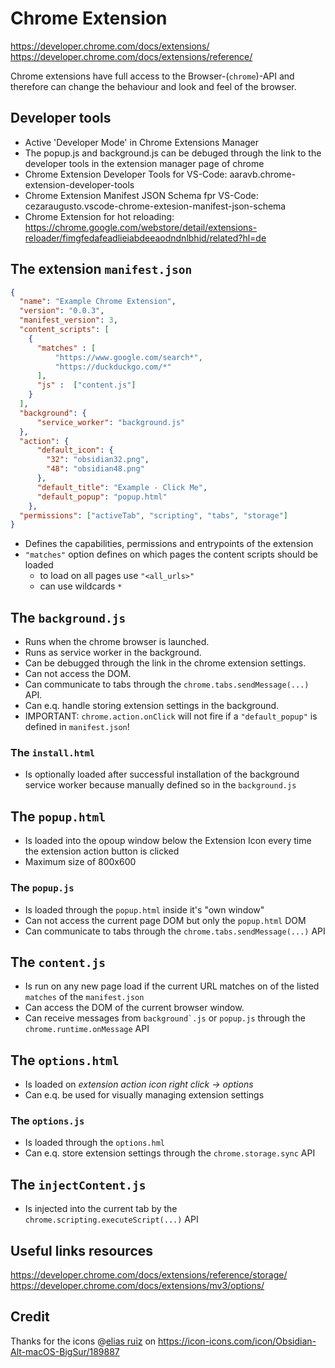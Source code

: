 # Chrome Extension
https://developer.chrome.com/docs/extensions/
https://developer.chrome.com/docs/extensions/reference/


Chrome extensions have full access to the Browser-(`chrome`)-API and therefore can change the behaviour and look and feel of the browser.

## Developer tools
- Active 'Developer Mode' in Chrome Extensions Manager
- The popup.js and background.js can be debuged through the link to the developer tools in the extension manager page of chrome
- Chrome Extension Developer Tools for VS-Code: aaravb.chrome-extension-developer-tools
- Chrome Extension Manifest JSON Schema fpr VS-Code: cezaraugusto.vscode-chrome-extesion-manifest-json-schema
- Chrome Extension for hot reloading: https://chrome.google.com/webstore/detail/extensions-reloader/fimgfedafeadlieiabdeeaodndnlbhid/related?hl=de

## The extension `manifest.json`
```json
{
  "name": "Example Chrome Extension",
  "version": "0.0.3",
  "manifest_version": 3,
  "content_scripts": [
    {
      "matches" : [
          "https://www.google.com/search*",
          "https://duckduckgo.com/*"
      ],
      "js" :  ["content.js"]
    }
  ],
  "background": {
      "service_worker": "background.js"
  },
  "action": {
      "default_icon": {              
        "32": "obsidian32.png",    
        "48": "obsidian48.png"
      },
      "default_title": "Example - Click Me",  
      "default_popup": "popup.html" 
    },
  "permissions": ["activeTab", "scripting", "tabs", "storage"]
}
```
- Defines the capabilities, permissions and entrypoints of the extension
- ``"matches"`` option defines on which pages the content scripts should be loaded
    - to load on all pages use `"<all_urls>"`
    - can use wildcards `*`

## The `background.js`
- Runs when the chrome browser is launched.
- Runs as service worker in the background.
- Can be debugged through the link in the chrome extension settings.
- Can not access the DOM.
- Can communicate to tabs through the `chrome.tabs.sendMessage(...)` API.
- Can e.q. handle storing extension settings in the background.
- IMPORTANT: `chrome.action.onClick`  will not fire if a ``"default_popup"`` is defined in ``manifest.json``!

### The `install.html`
- Is optionally loaded after successful installation of the background service worker because manually defined so in the `background.js`

## The `popup.html`
- Is loaded into the opoup window below the Extension Icon every time the extension action button is clicked
- Maximum size of 800x600

### The `popup.js`
- Is loaded through the `popup.html` inside it's "own window"
- Can not access the current page DOM but only the `popup.html` DOM
- Can communicate to tabs through the `chrome.tabs.sendMessage(...)` API

## The `content.js`
- Is run on any new page load if the current URL matches on of the listed `matches` of the `manifest.json`
- Can access the DOM of the current browser window.
- Can receive messages from ``background`.js`` or ``popup.js`` through the `chrome.runtime.onMessage` API

## The `options.html`
- Is loaded on *extension action icon right click -> options*
- Can e.q. be used for visually managing extension settings

### The `options.js`
- Is loaded through the `options.hml`
- Can e.q. store extension settings through the `chrome.storage.sync` API

## The `injectContent.js`
- Is injected into the current tab by the `chrome.scripting.executeScript(...)` API 

## Useful links resources
https://developer.chrome.com/docs/extensions/reference/storage/
https://developer.chrome.com/docs/extensions/mv3/options/

## Credit
Thanks for the icons @[elias ruiz](https://eliasruiz.com/) on https://icon-icons.com/icon/Obsidian-Alt-macOS-BigSur/189887